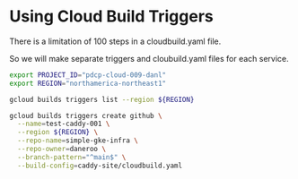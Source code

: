 # Using Cloud Build Triggers

There is a limitation of 100 steps in a cloudbuild.yaml file.

So we will make separate triggers and cloubuild.yaml files for each service.


```bash
export PROJECT_ID="pdcp-cloud-009-danl"
export REGION="northamerica-northeast1"

gcloud builds triggers list --region ${REGION}

gcloud builds triggers create github \
  --name=test-caddy-001 \
  --region ${REGION} \
  --repo-name=simple-gke-infra \
  --repo-owner=daneroo \
  --branch-pattern="^main$" \
  --build-config=caddy-site/cloudbuild.yaml

```

